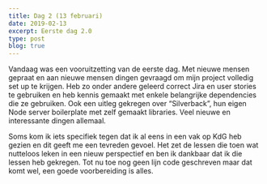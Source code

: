 ```yaml
---
title: Dag 2 (13 februari)
date: 2019-02-13
excerpt: Eerste dag 2.0
type: post
blog: true
---
```


Vandaag was een vooruitzetting van de eerste dag. Met nieuwe mensen gepraat en aan nieuwe mensen dingen gevraagd om mijn project volledig set up te krijgen. Heb zo onder andere geleerd correct Jira en user stories te gebruiken en heb kennis gemaakt met enkele belangrijke dependencies die ze gebruiken. Ook een uitleg gekregen over “Silverback”, hun eigen Node server boilerplate met zelf gemaakt libraries. Veel nieuwe en interessante dingen allemaal.

Soms kom ik iets specifiek tegen dat ik al eens in een vak op KdG heb gezien en dit geeft me een tevreden gevoel. Het zet de lessen die toen wat nutteloos leken in een nieuw perspectief en ben ik dankbaar dat ik die lessen heb gekregen. Tot nu toe nog geen lijn code geschreven maar dat komt wel, een goede voorbereiding is alles.
